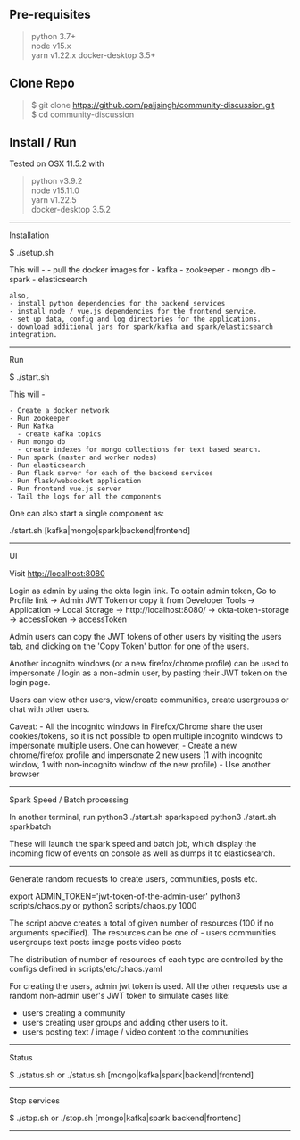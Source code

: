 ## Pre-requisites

> python 3.7+  
> node v15.x  
> yarn v1.22.x
  docker-desktop 3.5+

## Clone Repo

> $ git clone https://github.com/paljsingh/community-discussion.git  
> $ cd community-discussion

## Install / Run

Tested on OSX 11.5.2 with  
> python v3.9.2  
> node v15.11.0  
> yarn v1.22.5  
  docker-desktop 3.5.2

---

Installation

$ ./setup.sh

This will -
    - pull the docker images for 
      - kafka
      - zookeeper
      - mongo db
      - spark
      - elasticsearch

    also, 
    - install python dependencies for the backend services
    - install node / vue.js dependencies for the frontend service.
    - set up data, config and log directories for the applications.
    - download additional jars for spark/kafka and spark/elasticsearch integration.

---

Run

$ ./start.sh

This will - 

    - Create a docker network
    - Run zookeeper
    - Run Kafka
      - create kafka topics
    - Run mongo db
      - create indexes for mongo collections for text based search.
    - Run spark (master and worker nodes)
    - Run elasticsearch
    - Run flask server for each of the backend services
    - Run flask/websocket application
    - Run frontend vue.js server
    - Tail the logs for all the components

One can also start a single component as:

./start.sh [kafka|mongo|spark|backend|frontend]

---

UI

Visit <http://localhost:8080>

Login as admin by using the okta login link.
To obtain admin token, Go to Profile link -> Admin JWT Token
or
copy it from Developer Tools -> Application -> Local Storage -> http://localhost:8080/ -> okta-token-storage -> accessToken -> accessToken

Admin users can copy the JWT tokens of other users by visiting the users tab, and clicking on the 'Copy Token' button for one of the users.

Another incognito windows (or a new firefox/chrome profile) can be used to impersonate / login as a non-admin user, by pasting their JWT token on the login page.

Users can view other users, view/create communities, create usergroups or chat with other users.


Caveat:
    - All the incognito windows in Firefox/Chrome share the user cookies/tokens, so it is not possible to open multiple incognito windows to impersonate multiple users.
    One can however, 
      - Create a new chrome/firefox profile and impersonate 2 new users (1 with incognito window, 1 with non-incognito window of the new profile)
      - Use another browser

---

Spark Speed / Batch processing

In another terminal, run
python3 ./start.sh sparkspeed
python3 ./start.sh sparkbatch

These will launch the spark speed and batch job, which display the incoming flow of events on console as well as dumps it to elasticsearch.

---
Generate random requests to create users, communities, posts etc.

export ADMIN_TOKEN='jwt-token-of-the-admin-user'
python3 scripts/chaos.py
or
python3 scripts/chaos.py 1000

The script above creates a total of given number of resources (100 if no arguments specified). The resources can be one of - 
users
communities
usergroups
text posts
image posts
video posts

The distribution of number of resources of each type are controlled by the configs defined in scripts/etc/chaos.yaml

For creating the users, admin jwt token is used.
All the other requests use a random non-admin user's JWT token to simulate cases like:

- users creating a community
- users creating user groups and adding other users to it.
- users posting text / image / video content to the communities

---
Status

$ ./status.sh 
or
./status.sh [mongo|kafka|spark|backend|frontend]

---

Stop services

$ ./stop.sh 
or
./stop.sh [mongo|kafka|spark|backend|frontend]

---


